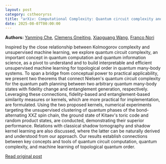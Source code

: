 ```yaml
---
layout: post
category: cstheoryrss
title: "arXiv: Computational Complexity: Quantum circuit complexity and unsupervised machine learning of"
date: 2025-08-07T00:00:00
---
```


**Authors:** [Yanming Che](https://dblp.uni-trier.de/search?q=Yanming+Che), [Clemens Gneiting](https://dblp.uni-trier.de/search?q=Clemens+Gneiting), [Xiaoguang Wang](https://dblp.uni-trier.de/search?q=Xiaoguang+Wang), [Franco Nori](https://dblp.uni-trier.de/search?q=Franco+Nori)

Inspired by the close relationship between Kolmogorov complexity and
unsupervised machine learning, we explore quantum circuit complexity, an
important concept in quantum computation and quantum information science, as a
pivot to understand and to build interpretable and efficient unsupervised
machine learning for topological order in quantum many-body systems. To span a
bridge from conceptual power to practical applicability, we present two
theorems that connect Nielsen's quantum circuit complexity for the quantum path
planning between two arbitrary quantum many-body states with fidelity change
and entanglement generation, respectively. Leveraging these connections,
fidelity-based and entanglement-based similarity measures or kernels, which are
more practical for implementation, are formulated. Using the two proposed
kernels, numerical experiments targeting the unsupervised clustering of quantum
phases of the bond-alternating XXZ spin chain, the ground state of Kitaev's
toric code and random product states, are conducted, demonstrating their
superior performance. Relations with classical shadow tomography and shadow
kernel learning are also discussed, where the latter can be naturally derived
and understood from our approach. Our results establish connections between key
concepts and tools of quantum circuit computation, quantum complexity, and
machine learning of topological quantum order.

[Read original post](http://arxiv.org/abs/2508.04486v1)
